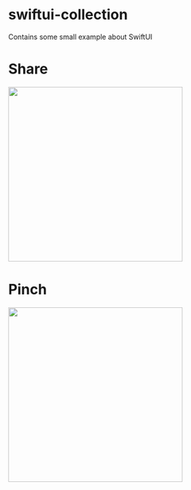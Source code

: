 # swiftui-collection

Contains some small example about SwiftUI

# Share
<img src="https://user-images.githubusercontent.com/27767477/147377920-32ca552d-491e-4291-8578-a86ecad86844.gif" width="350"/>

# Pinch
<img src="https://user-images.githubusercontent.com/27767477/147377988-40c7341a-68ef-42fa-ab14-72c14d23f5e3.gif" width="350"/>

